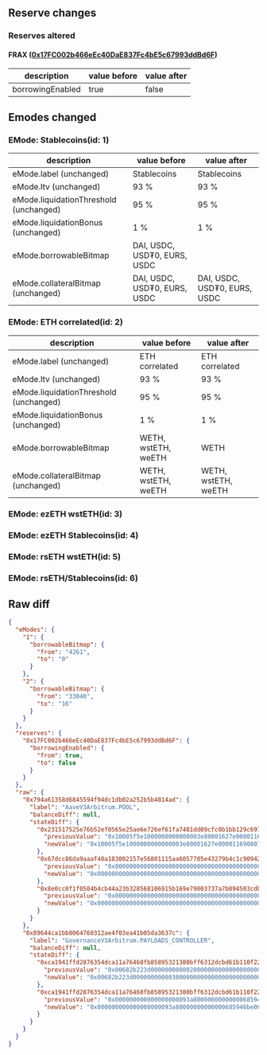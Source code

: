 ## Reserve changes

### Reserves altered

#### FRAX ([0x17FC002b466eEc40DaE837Fc4bE5c67993ddBd6F](https://arbiscan.io/address/0x17FC002b466eEc40DaE837Fc4bE5c67993ddBd6F))

| description | value before | value after |
| --- | --- | --- |
| borrowingEnabled | true | false |


## Emodes changed

### EMode: Stablecoins(id: 1)

| description | value before | value after |
| --- | --- | --- |
| eMode.label (unchanged) | Stablecoins | Stablecoins |
| eMode.ltv (unchanged) | 93 % | 93 % |
| eMode.liquidationThreshold (unchanged) | 95 % | 95 % |
| eMode.liquidationBonus (unchanged) | 1 % | 1 % |
| eMode.borrowableBitmap | DAI, USDC, USD₮0, EURS, USDC |  |
| eMode.collateralBitmap (unchanged) | DAI, USDC, USD₮0, EURS, USDC | DAI, USDC, USD₮0, EURS, USDC |


### EMode: ETH correlated(id: 2)

| description | value before | value after |
| --- | --- | --- |
| eMode.label (unchanged) | ETH correlated | ETH correlated |
| eMode.ltv (unchanged) | 93 % | 93 % |
| eMode.liquidationThreshold (unchanged) | 95 % | 95 % |
| eMode.liquidationBonus (unchanged) | 1 % | 1 % |
| eMode.borrowableBitmap | WETH, wstETH, weETH | WETH |
| eMode.collateralBitmap (unchanged) | WETH, wstETH, weETH | WETH, wstETH, weETH |


### EMode: ezETH wstETH(id: 3)



### EMode: ezETH Stablecoins(id: 4)



### EMode: rsETH wstETH(id: 5)



### EMode: rsETH/Stablecoins(id: 6)



## Raw diff

```json
{
  "eModes": {
    "1": {
      "borrowableBitmap": {
        "from": "4261",
        "to": "0"
      }
    },
    "2": {
      "borrowableBitmap": {
        "from": "33040",
        "to": "16"
      }
    }
  },
  "reserves": {
    "0x17FC002b466eEc40DaE837Fc4bE5c67993ddBd6F": {
      "borrowingEnabled": {
        "from": true,
        "to": false
      }
    }
  },
  "raw": {
    "0x794a61358d6845594f94dc1db02a252b5b4814ad": {
      "label": "AaveV3Arbitrum.POOL",
      "balanceDiff": null,
      "stateDiff": {
        "0x231517525e76b52ef0565e25ae6e726ef61fa7481dd09cfc0b1bb129c697db69": {
          "previousValue": "0x10005f5e1000000000000003e80001627e000011690807d0851229681c200000",
          "newValue": "0x10005f5e1000000000000003e80001627e000011690807d0811229681c200000"
        },
        "0x67dcc86da9aaaf40a183002157e56801115aa6057705e43279b4c1c90942d6b4": {
          "previousValue": "0x0000000000000000000000000000000000000000000000000000000000008110",
          "newValue": "0x0000000000000000000000000000000000000000000000000000000000000010"
        },
        "0x8e0cc0f1f0504b4cb44a23b328568106915b169e79003737a7b094503cdbeeb2": {
          "previousValue": "0x00000000000000000000000000000000000000000000000000000000000010a5",
          "newValue": "0x0000000000000000000000000000000000000000000000000000000000000000"
        }
      }
    },
    "0x89644ca1bb8064760312ae4f03ea41b05da3637c": {
      "label": "GovernanceV3Arbitrum.PAYLOADS_CONTROLLER",
      "balanceDiff": null,
      "stateDiff": {
        "0xca1941ffd2876354dca11a76468fb85895321380bff6312dcbd61b110f22031e": {
          "previousValue": "0x00682b223d000000000002000000000000000000000000000000000000000000",
          "newValue": "0x00682b223d000000000003000000000000000000000000000000000000000000"
        },
        "0xca1941ffd2876354dca11a76468fb85895321380bff6312dcbd61b110f22031f": {
          "previousValue": "0x000000000000000000093a80000000000000685946be00000000000000000000",
          "newValue": "0x000000000000000000093a80000000000000685946be000000000000682b223e"
        }
      }
    }
  }
}
```